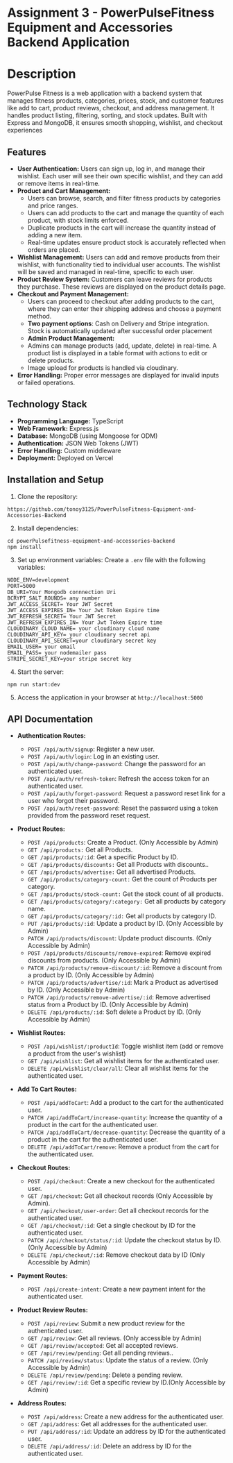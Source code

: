 # Assignment 3 - PowerPulseFitness Equipment and Accessories Backend Application

# Description

PowerPulse Fitness is a web application with a backend system that manages fitness products, categories, prices, stock, and customer features like add to cart, product reviews, checkout, and address management. It handles product listing, filtering, sorting, and stock updates. Built with Express and MongoDB, it ensures smooth shopping, wishlist, and checkout experiences

## Features

- **User Authentication:** Users can sign up, log in, and manage their wishlist. Each user will see their own specific wishlist, and they can add or remove items in real-time.
- **Product and Cart Management:**
  - Users can browse, search, and filter fitness products by categories and price ranges.
  - Users can add products to the cart and manage the quantity of each product, with stock limits enforced.
  - Duplicate products in the cart will increase the quantity instead of adding a new item.
  - Real-time updates ensure product stock is accurately reflected when orders are placed.
- **Wishlist Management:** Users can add and remove products from their wishlist, with functionality tied to individual user accounts. The wishlist will be saved and managed in real-time, specific to each user.
- **Product Review System:** Customers can leave reviews for products they purchase. These reviews are displayed on the product details page.
- **Checkout and Payment Management:**
  - Users can proceed to checkout after adding products to the cart, where they can enter their shipping address and choose a payment method.
  - **Two payment options**: Cash on Delivery and Stripe integration. Stock is automatically updated after successful order placement
  - **Admin Product Management:**
  - Admins can manage products (add, update, delete) in real-time. A product list is displayed in a table format with actions to edit or delete products.
  - Image upload for products is handled via cloudinary.
- **Error Handling:** Proper error messages are displayed for invalid inputs or failed operations.

## Technology Stack

- **Programming Language:** TypeScript
- **Web Framework:** Express.js
- **Database:** MongoDB (using Mongoose for ODM)
- **Authentication:** JSON Web Tokens (JWT)
- **Error Handling:** Custom middleware
- **Deployment:** Deployed on Vercel

## Installation and Setup

1. Clone the repository:

```
https://github.com/tonoy3125/PowerPulseFitness-Equipment-and-Accessories-Backend
```

2. Install dependencies:

```
cd powerPulsefitness-equipment-and-accessories-backend
npm install
```

3. Set up environment variables:
   Create a `.env` file with the following variables:

```
NODE_ENV=development
PORT=5000
DB_URI=Your Mongodb connnection Uri
BCRYPT_SALT_ROUNDS= any number
JWT_ACCESS_SECRET= Your JWT Secret
JWT_ACCESS_EXPIRES_IN= Your Jwt Token Expire time
JWT_REFRESH_SECRET= Your JWT Secret
JWT_REFRESH_EXPIRES_IN= Your Jwt Token Expire time
CLOUDINARY_CLOUD_NAME= your cloudinary cloud name
CLOUDINARY_API_KEY= your cloudinary secret api
CLOUDINARY_API_SECRET=your cloudinary secret key
EMAIL_USER= your email
EMAIL_PASS= your nodemailer pass
STRIPE_SECRET_KEY=your stripe secret key

```

4. Start the server:

```
npm run start:dev
```

5. Access the application in your browser at `http://localhost:5000`

## API Documentation

- **Authentication Routes:**

  - `POST /api/auth/signup`: Register a new user.
  - `POST /api/auth/login`: Log in an existing user.
  - `POST /api/auth/change-password`: Change the password for an authenticated user.
  - `POST /api/auth/refresh-token`: Refresh the access token for an authenticated user.
  - `POST /api/auth/forget-password`: Request a password reset link for a user who forgot their password.
  - `POST /api/auth/reset-password`: Reset the password using a token provided from the password reset request.

- **Product Routes:**

  - `POST /api/products`: Create a Product. (Only Accessible by Admin)
  - `GET /api/products:` Get all Products.
  - `GET /api/products/:id`: Get a specific Product by ID.
  - `GET /api/products/discounts:` Get all Products with discounts..
  - `GET /api/products/advertise:` Get all advertised Products.
  - `GET /api/products/category-count:` Get the count of Products per category.
  - `GET /api/products/stock-count:` Get the stock count of all products.
  - `GET /api/products/category/:category:` Get all products by category name.
  - `GET /api/products/category/:id:` Get all products by category ID.
  - `PUT /api/products/:id`: Update a product by ID. (Only Accessible by Admin)
  - `PATCH /api/products/discount`: Update product discounts. (Only Accessible by Admin)
  - `POST /api/products/discounts/remove-expired`: Remove expired discounts from products. (Only Accessible by Admin)
  - `PATCH /api/products/remove-discount/:id`: Remove a discount from a product by ID. (Only Accessible by Admin)
  - `PATCH /api/products/advertise/:id`: Mark a Product as advertised by ID. (Only Accessible by Admin)
  - `PATCH /api/products/remove-advertise/:id`: Remove advertised status from a Product by ID. (Only Accessible by Admin)
  - `DELETE /api/products/:id`: Soft delete a Product by ID. (Only Accessible by Admin)

- **Wishlist Routes:**

  - `POST /api/wishlist/:productId`: Toggle wishlist item (add or remove a product from the user's wishlist)
  - `GET /api/wishlist`: Get all wishlist items for the authenticated user.
  - `DELETE /api/wishlist/clear/all`: Clear all wishlist items for the authenticated user.

- **Add To Cart Routes:**

  - `POST /api/addToCart`: Add a product to the cart for the authenticated user.
  - `PATCH /api/addToCart/increase-quantity`: Increase the quantity of a product in the cart for the authenticated user.
  - `PATCH /api/addToCart/decrease-quantity`: Decrease the quantity of a product in the cart for the authenticated user.
  - `DELETE /api/addToCart/remove`: Remove a product from the cart for the authenticated user.

- **Checkout Routes:**

  - `POST /api/checkout`: Create a new checkout for the authenticated user.
  - `GET /api/checkout`: Get all checkout records (Only Accessible by Admin).
  - `GET /api/checkout/user-order`: Get all checkout records for the authenticated user.
  - `GET /api/checkout/:id`: Get a single checkout by ID for the authenticated user.
  - `PATCH /api/checkout/status/:id`: Update the checkout status by ID.(Only Accessible by Admin)
  - `DELETE /api/checkout/:id`: Remove checkout data by ID (Only Accessible by Admin)

- **Payment Routes:**

  - `POST /api/create-intent`: Create a new payment intent for the authenticated user.

- **Product Review Routes:**

  - `POST /api/review`: Submit a new product review for the authenticated user.
  - `GET /api/review`: Get all reviews. (Only accessible by Admin)
  - `GET /api/review/accepted`: Get all accepted reviews.
  - `GET /api/review/pending`: Get all pending reviews..
  - `PATCH /api/review/status`: Update the status of a review. (Only Accessible by Admin)
  - `DELETE /api/review/pending`: Delete a pending review.
  - `GET /api/review/:id`: Get a specific review by ID.(Only Accessible by Admin)

- **Address Routes:**

  - `POST /api/address`: Create a new address for the authenticated user.
  - `GET /api/address`: Get all addresses for the authenticated user.
  - `PUT /api/address/:id`: Update an address by ID for the authenticated user.
  - `DELETE /api/address/:id`: Delete an address by ID for the authenticated user.
